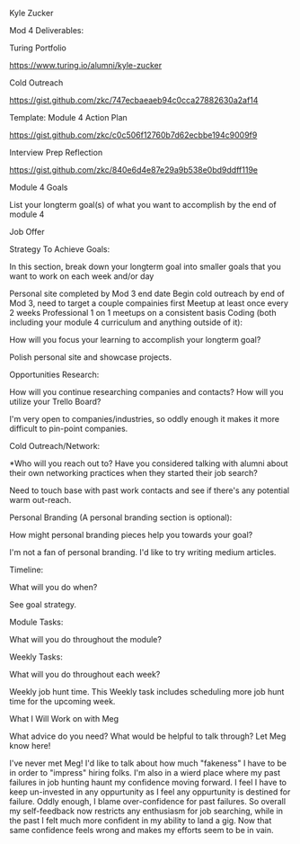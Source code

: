 Kyle Zucker

Mod 4 Deliverables:

Turing Portfolio

https://www.turing.io/alumni/kyle-zucker

Cold Outreach

https://gist.github.com/zkc/747ecbaeaeb94c0cca27882630a2af14

Template: Module 4 Action Plan

https://gist.github.com/zkc/c0c506f12760b7d62ecbbe194c9009f9

Interview Prep Reflection

https://gist.github.com/zkc/840e6d4e87e29a9b538e0bd9ddff119e


Module 4 Goals

List your longterm goal(s) of what you want to accomplish by the end of module 4

Job Offer

Strategy To Achieve Goals:

In this section, break down your longterm goal into smaller goals that you want to work on each week and/or day

Personal site completed by Mod 3 end date
Begin cold outreach by end of Mod 3, need to target a couple compainies first
Meetup at least once every 2 weeks
Professional 1 on 1 meetups on a consistent basis
Coding (both including your module 4 curriculum and anything outside of it):

How will you focus your learning to accomplish your longterm goal?

Polish personal site and showcase projects.

Opportunities Research:

How will you continue researching companies and contacts? How will you utilize your Trello Board?

I'm very open to companies/industries, so oddly enough it makes it more difficult to pin-point companies.

Cold Outreach/Network:

*Who will you reach out to? Have you considered talking with alumni about their own networking practices when they started their job search?

Need to touch base with past work contacts and see if there's any potential warm out-reach.

Personal Branding (A personal branding section is optional):

How might personal branding pieces help you towards your goal?

I'm not a fan of personal branding. I'd like to try writing medium articles.

Timeline:

What will you do when?

See goal strategy.

Module Tasks:

What will you do throughout the module?

Weekly Tasks:

What will you do throughout each week?

Weekly job hunt time. This Weekly task includes scheduling more job hunt time for the upcoming week.

What I Will Work on with Meg

What advice do you need? What would be helpful to talk through? Let Meg know here!

I've never met Meg! I'd like to talk about how much "fakeness" I have to be in order to "impress" hiring folks. I'm also in a wierd place where my past failures in job hunting haunt my confidence moving forward. I feel I have to keep un-invested in any oppurtunity as I feel any oppurtunity is destined for failure. Oddly enough, I blame over-confidence for past failures. So overall my self-feedback now restricts any enthusiasm for job searching, while in the past I felt much more confident in my ability to land a gig. Now that same confidence feels wrong and makes my efforts seem to be in vain.
